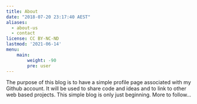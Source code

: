```yaml
---
title: About
date: "2018-07-20 23:17:40 AEST"
aliases:
  - about-us
  - contact
license: CC BY-NC-ND
lastmod: '2021-06-14'
menu:
    main: 
        weight: -90
        pre: user
---
```



The purpose of this blog is to have a simple profile page associated with my Github account. It will be used to share code and ideas and to link to other web based projects. This simple blog is only just beginning. More to follow...


